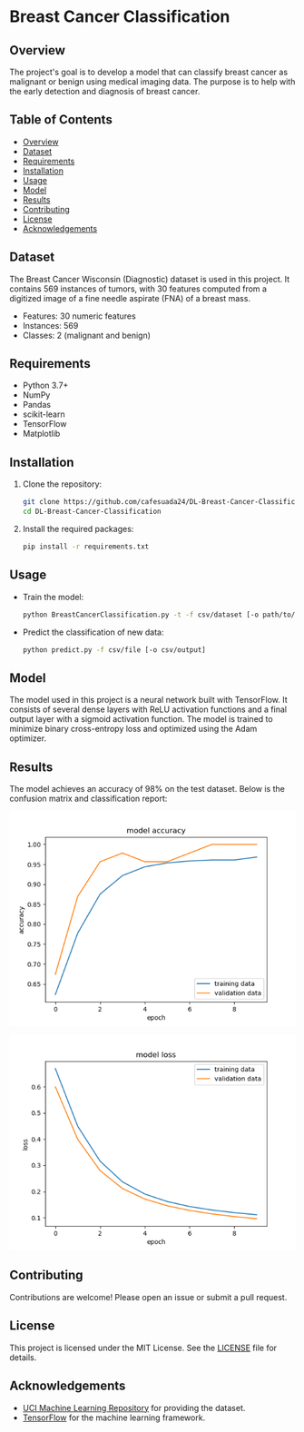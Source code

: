 # Breast Cancer Classification

## Overview

The project's goal is to develop a model that can classify breast cancer as malignant or benign using medical imaging data. The purpose is to help with the early detection and diagnosis of breast cancer.

## Table of Contents

-   [Overview](#overview)
-   [Dataset](#dataset)
-   [Requirements](#requirements)
-   [Installation](#installation)
-   [Usage](#usage)
-   [Model](#model)
-   [Results](#results)
-   [Contributing](#contributing)
-   [License](#license)
-   [Acknowledgements](#acknowledgements)

## Dataset

The Breast Cancer Wisconsin (Diagnostic) dataset is used in this project. It contains 569 instances of tumors, with 30 features computed from a digitized image of a fine needle aspirate (FNA) of a breast mass.

-   Features: 30 numeric features
-   Instances: 569
-   Classes: 2 (malignant and benign)

## Requirements

-   Python 3.7+
-   NumPy
-   Pandas
-   scikit-learn
-   TensorFlow
-   Matplotlib

## Installation

1. Clone the repository:

    ```sh
    git clone https://github.com/cafesuada24/DL-Breast-Cancer-Classification
    cd DL-Breast-Cancer-Classification
    ```

2. Install the required packages:
    ```sh
    pip install -r requirements.txt
    ```

## Usage

-   Train the model:

    ```sh
    python BreastCancerClassification.py -t -f csv/dataset [-o path/to/save]
    ```

-   Predict the classification of new data:
    ```sh
    python predict.py -f csv/file [-o csv/output]
    ```

## Model

The model used in this project is a neural network built with TensorFlow. It consists of several dense layers with ReLU activation functions and a final output layer with a sigmoid activation function. The model is trained to minimize binary cross-entropy loss and optimized using the Adam optimizer.

## Results

The model achieves an accuracy of 98% on the test dataset. Below is the confusion matrix and classification report:

![Model Accuracy](images/model_accuracy.png)

![Model Loss](images/model_loss.png)

## Contributing

Contributions are welcome! Please open an issue or submit a pull request.

## License

This project is licensed under the MIT License. See the [LICENSE](LICENSE) file for details.

## Acknowledgements

-   [UCI Machine Learning Repository](<https://archive.ics.uci.edu/ml/datasets/Breast+Cancer+Wisconsin+(Diagnostic)>) for providing the dataset.
-   [TensorFlow](https://www.tensorflow.org) for the machine learning framework.
